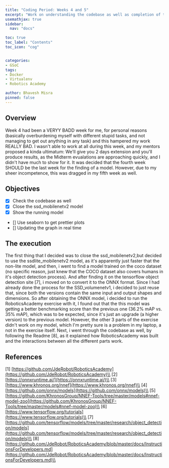 ```yaml
---
title: "Coding Period: Weeks 4 and 5"
excerpt: "Work on understanding the codebase as well as completion of the Models for the Exercise"
usemathjax: true
sidebar:
  nav: "docs"

toc: true
toc_label: "Contents"
toc_icon: "cog"


categories:
- GSoC
tags:
- Docker
- Virtualenv
- Robotics Academy

author: Bhavesh Misra
pinned: false
---
```




## Overview

Week 4 had been a VERYY BADD week for me, for personal reasons (basically overburdening myself with different stupid tasks, and not managing to get out anything in any task) and this hampered my work REALLY BAD. I wasn't able to work at all during this week, and my mentors proposed a kinda ultimatum: We'll give you 2 days extension and you'll produce results, as the Midterm evualations are approaching quickly, and I didn't have much to show for it.
It was decided that the fourth week SHOULD be the last week for the finding of a model. However, due to my sheer incompetence, this was dragged in my fifth week as well.


## Objectives

- [X] Check the codebase as well 
- [X] Close the ssd_mobilenetv2 model
- [X] Show the running model
- [] Use seaborn to get prettier plots
- [] Updating the graph in real time


## The execution

The first thing that I decided was to close the ssd_mobilenetv2,but decided to use the ssdlite_mobilenetv2 model, as it's apparently just faster that the non-lite model, and then, i went to find a model trained on the coco dataset (no specific reason, just knew that the COCO dataset also covers humans in it's object detection process). And after finding it on the tensorflow object detection site [7], i moved on to convert it to the ONNX format.
Since  I had already done the process for the SSD_volumenetv1, i decided to just reuse that, since both the versions contain the same input and output shapes and dimensions.
So after obtaining the ONNX model, i decided to run the RoboticsAcademy exercise with it, I found out that the this model was getting a better benchmarking score than the previous one (36.2% mAP vs. 35% mAP), which was to be expected, since it's just an upgrade (a higher version) to the previous model. However, the other 3 parts of the exercise didn't work on my model, which I'm pretty sure is a problem in my laptop, a not in the exercise itself.
Next, i went through the codebase as well, by following the Readme [8], as it explained how RoboticsAcademy was built and the interactions between all the different parts work.


## References

[1] [https://github.com/JdeRobot/RoboticsAcademy](https://github.com/JdeRobot/RoboticsAcademy)\\
[2] [https://onnxruntime.ai/](https://onnxruntime.ai/)\\
[3] [https://www.khronos.org/nnef](https://www.khronos.org/nnef)\\
[4] [https://github.com/onnx/models](https://github.com/onnx/models)\\
[5] [https://github.com/KhronosGroup/NNEF-Tools/tree/master/models#nnef-model-zoo](https://github.com/KhronosGroup/NNEF-Tools/tree/master/models#nnef-model-zoo)\\
[6] [https://www.tensorflow.org/tutorials](https://www.tensorflow.org/tutorials)\\ 
[7] [https://github.com/tensorflow/models/tree/master/research/object_detection/models](https://github.com/tensorflow/models/tree/master/research/object_detection/models)\\
[8] [https://github.com/JdeRobot/RoboticsAcademy/blob/master/docs/InstructionsForDevelopers.md](https://github.com/JdeRobot/RoboticsAcademy/blob/master/docs/InstructionsForDevelopers.md)\\
